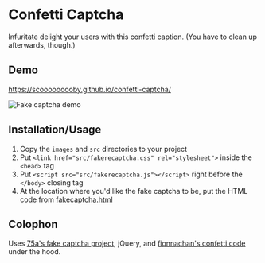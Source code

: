 # Confetti Captcha

~~Infuritate~~ delight your users with this confetti caption. (You have to clean up afterwards, though.)

## Demo

https://scooooooooby.github.io/confetti-captcha/

<img src="https://raw.githubusercontent.com/m-brz/fake-captcha/main/gif-demo.gif" alt="Fake captcha demo">

## Installation/Usage

1. Copy the `images` and `src` directories to your project
2. Put `<link href="src/fakerecaptcha.css" rel="stylesheet">` inside the `<head>` tag
3. Put `<script src="src/fakerecaptcha.js"></script>` right before the `</body>` closing tag
4. At the location where you'd like the fake captcha to be, put the HTML code from [fakecaptcha.html](https://github.com/m-brz/fake-captcha/blob/main/fakecaptcha.html)

## Colophon

Uses [75a's fake captcha project](https://scooooooooby.github.io/confetti-captcha/), jQuery, and [fionnachan's confetti code](https://codepen.io/fionnachan/pen/EvaqOB) under the hood.

